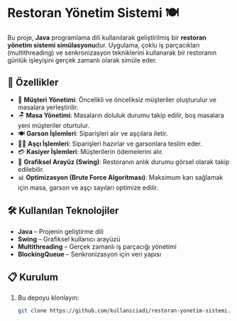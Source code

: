 # Restoran Yönetim Sistemi 🍽️

Bu proje, **Java** programlama dili kullanılarak geliştirilmiş bir **restoran yönetim sistemi simülasyonu**dur. Uygulama, çoklu iş parçacıkları (multithreading) ve senkronizasyon tekniklerini kullanarak bir restoranın günlük işleyişini gerçek zamanlı olarak simüle eder.

## 🚀 Özellikler

- 👥 **Müşteri Yönetimi**: Öncelikli ve önceliksiz müşteriler oluşturulur ve masalara yerleştirilir.
- 🪑 **Masa Yönetimi**: Masaların doluluk durumu takip edilir, boş masalara yeni müşteriler oturtulur.
- 🍽️ **Garson İşlemleri**: Siparişleri alır ve aşçılara iletir.
- 👨‍🍳 **Aşçı İşlemleri**: Siparişleri hazırlar ve garsonlara teslim eder.
- 💳 **Kasiyer İşlemleri**: Müşterilerin ödemelerini alır.
- 🎨 **Grafiksel Arayüz (Swing)**: Restoranın anlık durumu görsel olarak takip edilebilir.
- 📊 **Optimizasyon (Brute Force Algoritması)**: Maksimum karı sağlamak için masa, garson ve aşçı sayıları optimize edilir.

## 🛠️ Kullanılan Teknolojiler

- **Java** – Projenin geliştirme dili
- **Swing** – Grafiksel kullanıcı arayüzü
- **Multithreading** – Gerçek zamanlı iş parçacığı yönetimi
- **BlockingQueue** – Senkronizasyon için veri yapısı

## 📋 Kurulum

1. Bu depoyu klonlayın:
   ```bash
   git clone https://github.com/kullaniciadi/restoran-yonetim-sistemi.git
